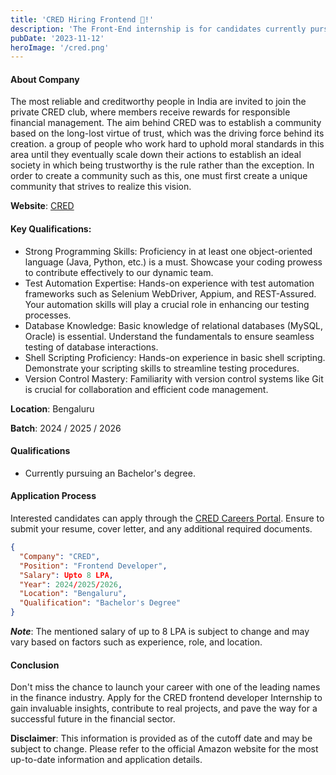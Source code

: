 ```yaml
---
title: 'CRED Hiring Frontend 🤩!'
description: 'The Front-End internship is for candidates currently pursuing an Bachelor's degree.'
pubDate: '2023-11-12'
heroImage: '/cred.png'
---
```


#### About Company
The most reliable and creditworthy people in India are invited to join the private CRED club, where members receive rewards for responsible financial management. The aim behind CRED was to establish a community based on the long-lost virtue of trust, which was the driving force behind its creation. a group of people who work hard to uphold moral standards in this area until they eventually scale down their actions to establish an ideal society in which being trustworthy is the rule rather than the exception. In order to create a community such as this, one must first create a unique community that strives to realize this vision. 

**Website**: [CRED](https://cred.club/)

#### Key Qualifications:

- Strong Programming Skills: Proficiency in at least one object-oriented language (Java, Python, etc.) is a must. Showcase your coding prowess to contribute effectively to our dynamic team.
- Test Automation Expertise: Hands-on experience with test automation frameworks such as Selenium WebDriver, Appium, and REST-Assured. Your automation skills will play a crucial role in enhancing our testing processes.
- Database Knowledge: Basic knowledge of relational databases (MySQL, Oracle) is essential. Understand the fundamentals to ensure seamless testing of database interactions.
- Shell Scripting Proficiency: Hands-on experience in basic shell scripting. Demonstrate your scripting skills to streamline testing procedures.
- Version Control Mastery: Familiarity with version control systems like Git is crucial for collaboration and efficient code management.

**Location**: Bengaluru

**Batch**: 2024 / 2025 / 2026

#### Qualifications
- Currently pursuing an Bachelor's degree.

#### Application Process
Interested candidates can apply through the [CRED Careers Portal](https://jobs.lever.co/cred/18e23dcb-a3ce-4884-bf04-bcdbd25c85f0). Ensure to submit your resume, cover letter, and any additional required documents.


```json
{
  "Company": "CRED",
  "Position": "Frontend Developer",
  "Salary": Upto 8 LPA,
  "Year": 2024/2025/2026,
  "Location": "Bengaluru",
  "Qualification": "Bachelor's Degree"
}
```
***Note***: The mentioned salary of up to 8 LPA is subject to change and may vary based on factors such as experience, role, and location.

#### Conclusion
Don't miss the chance to launch your career with one of the leading names in the finance industry. Apply for the CRED frontend developer Internship to gain invaluable insights, contribute to real projects, and pave the way for a successful future in the financial sector.

**Disclaimer**: This information is provided as of the cutoff date and may be subject to change. Please refer to the official Amazon website for the most up-to-date information and application details.
